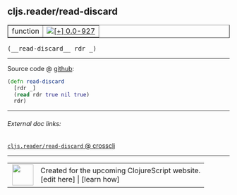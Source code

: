 ## cljs.reader/read-discard



 <table border="1">
<tr>
<td>function</td>
<td><a href="https://github.com/cljsinfo/cljs-api-docs/tree/0.0-927"><img valign="middle" alt="[+] 0.0-927" title="Added in 0.0-927" src="https://img.shields.io/badge/+-0.0--927-lightgrey.svg"></a> </td>
</tr>
</table>


 <samp>
(__read-discard__ rdr _)<br>
</samp>

---







Source code @ [github](https://github.com/clojure/clojurescript/blob/r1.7.166/src/main/cljs/cljs/reader.cljs#L404-L407):

```clj
(defn read-discard
  [rdr _]
  (read rdr true nil true)
  rdr)
```

<!--
Repo - tag - source tree - lines:

 <pre>
clojurescript @ r1.7.166
└── src
    └── main
        └── cljs
            └── cljs
                └── <ins>[reader.cljs:404-407](https://github.com/clojure/clojurescript/blob/r1.7.166/src/main/cljs/cljs/reader.cljs#L404-L407)</ins>
</pre>

-->

---



###### External doc links:

[`cljs.reader/read-discard` @ crossclj](http://crossclj.info/fun/cljs.reader.cljs/read-discard.html)<br>

---

 <table>
<tr><td>
<img valign="middle" align="right" width="48px" src="http://i.imgur.com/Hi20huC.png">
</td><td>
Created for the upcoming ClojureScript website.<br>
[edit here] | [learn how]
</td></tr></table>

[edit here]:https://github.com/cljsinfo/cljs-api-docs/blob/master/cljsdoc/cljs.reader/read-discard.cljsdoc
[learn how]:https://github.com/cljsinfo/cljs-api-docs/wiki/cljsdoc-files

<!--

This information was too distracting to show to readers, but I'll leave it
commented here since it is helpful to:

- pretty-print the data used to generate this document
- and show how to retrieve that data



The API data for this symbol:

```clj
{:ns "cljs.reader",
 :name "read-discard",
 :type "function",
 :signature ["[rdr _]"],
 :source {:code "(defn read-discard\n  [rdr _]\n  (read rdr true nil true)\n  rdr)",
          :title "Source code",
          :repo "clojurescript",
          :tag "r1.7.166",
          :filename "src/main/cljs/cljs/reader.cljs",
          :lines [404 407]},
 :full-name "cljs.reader/read-discard",
 :full-name-encode "cljs.reader/read-discard",
 :history [["+" "0.0-927"]]}

```

Retrieve the API data for this symbol:

```clj
;; from Clojure REPL
(require '[clojure.edn :as edn])
(-> (slurp "https://raw.githubusercontent.com/cljsinfo/cljs-api-docs/catalog/cljs-api.edn")
    (edn/read-string)
    (get-in [:symbols "cljs.reader/read-discard"]))
```

-->
